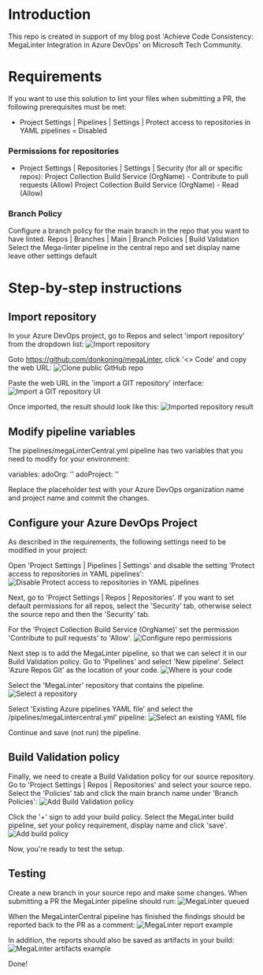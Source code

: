 # Introduction
This repo is created in support of my blog post 'Achieve Code Consistency: MegaLinter Integration in Azure DevOps' on Microsoft Tech Community.

# Requirements
If you want to use this solution to lint your files when submitting a PR, the following prerequisites must be met:
- Project Settings | Pipelines | Settings | Protect access to repositories in YAML pipelines = Disabled

### Permissions for repositories
- Project Settings | Repositories | Settings | Security (for all or specific repos):
    Project Collection Build Service (OrgName) - Contribute to pull requests (Allow)
    Project Collection Build Service (OrgName) - Read (Allow)

### Branch Policy
Configure a branch policy for the main branch in the repo that you want to have linted.
    Repos | Branches | Main | Branch Policies | Build Validation
        Select the Mega-linter pipeline in the central repo and set display name
        leave other settings default

# Step-by-step instructions

## Import repository
In your Azure DevOps project, go to Repos and select 'import repository' from the dropdown list:
![Import repository](docs/images/importRepository.jpg)

Goto https://github.com/donkoning/megaLinter, click '<> Code'  and copy the web URL:
![Clone public GitHub repo](docs/images/cloneGitHubRepo.jpg)

Paste the web URL in the 'import a GIT repository' interface:
![Import a GIT repository UI](docs/images/importRepoDialog.jpg)

Once imported, the result should look like this:
![Imported repository result](docs/images/importRepoResult.jpg)

## Modify pipeline variables
The pipelines/megaLinterCentral.yml pipeline has two variables that you need to modify for your environment:

variables:
  adoOrg: '<Enter your ADO Organisation name here>'
  adoProject: '<Enter your ADO project Name here>'

Replace the placeholder test with your Azure DevOps organization name and project name and commit the changes.

## Configure your Azure DevOps Project
As described in the requirements, the following settings need to be modified in your project:

Open 'Project Settings | Pipelines | Settings' and disable the setting 'Protect access to repositories in YAML pipelines':
![Disable Protect access to repositories in YAML pipelines](docs/images/configureAdoPipelineSettings.jpg)

Next, go to 'Project Settings | Repos | Repositories'. If you want to set default permissions for all repos, select the 'Security' tab, otherwise select the source repo and then the 'Security' tab.

For the 'Project Collection Build Service (OrgName)' set the permission 'Contribute to pull requests' to 'Allow'.
![Configure repo permissions](docs/images/configureAdoRepoPermissions.jpg)

Next step is to add the MegaLinter pipeline, so that we can select it in our Build Validation policy.
Go to 'Pipelines' and select 'New pipeline'. Select 'Azure Repos Git' as the location of your code.
![Where is your code](docs/images/configureAdoAddPipelineRepos.jpg)

Select the 'MegaLinter' repository that contains the pipeline.
![Select a repository](docs/images/configureAdoSelectMLRepo.jpg)

Select 'Existing Azure pipelines YAML file' and select the /pipelines/megaLintercentral.yml' pipeline:
![Select an existing YAML file](docs/images/configureAdoSelectYamlFile.jpg)

Continue and save (not run) the pipeline.

## Build Validation policy
Finally, we need to create a Build Validation policy for our source repository. Go to 'Project Settings | Repos | Repositories' and select your source repo. Select the 'Policies' tab and click the main branch name under 'Branch Policies':
![Add Build Validation policy](docs/images/configureAdoAddBranchPolicy.jpg)

Click the '+' sign to add your build policy. Select the MegaLinter build pipeline, set your policy requirement, display name and click 'save'.
![Add build policy](docs/images/configureAdoBranchPolicyConfig.jpg)

Now, you're ready to test the setup.

## Testing
Create a new branch in your source repo and make some changes. When submitting a PR the MegaLinter pipeline should run:
![MegaLinter queued](docs/images/pullRequestMegaLinterQueued.jpg)

When the MegaLinterCentral pipeline has finished the findings should be reported back to the PR as a comment:
![MegaLinter report example](docs/images/pullRequestMegaLinterSampleReport.jpg)

In addition, the reports should also be saved as artifacts in your build:
![MegaLinter artifacts example](docs/images/pullRequestMegaLinterArtifacts.jpg)

Done!
